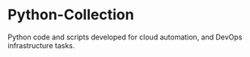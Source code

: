 # Python-Collection
Python code and scripts developed for cloud automation, and DevOps infrastructure tasks.
